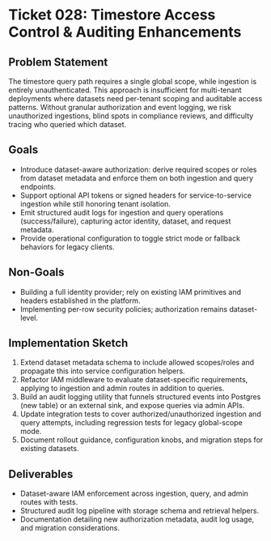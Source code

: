 # Ticket 028: Timestore Access Control & Auditing Enhancements

## Problem Statement
The timestore query path requires a single global scope, while ingestion is entirely unauthenticated. This approach is insufficient for multi-tenant deployments where datasets need per-tenant scoping and auditable access patterns. Without granular authorization and event logging, we risk unauthorized ingestions, blind spots in compliance reviews, and difficulty tracing who queried which dataset.

## Goals
- Introduce dataset-aware authorization: derive required scopes or roles from dataset metadata and enforce them on both ingestion and query endpoints.
- Support optional API tokens or signed headers for service-to-service ingestion while still honoring tenant isolation.
- Emit structured audit logs for ingestion and query operations (success/failure), capturing actor identity, dataset, and request metadata.
- Provide operational configuration to toggle strict mode or fallback behaviors for legacy clients.

## Non-Goals
- Building a full identity provider; rely on existing IAM primitives and headers established in the platform.
- Implementing per-row security policies; authorization remains dataset-level.

## Implementation Sketch
1. Extend dataset metadata schema to include allowed scopes/roles and propagate this into service configuration helpers.
2. Refactor IAM middleware to evaluate dataset-specific requirements, applying to ingestion and admin routes in addition to queries.
3. Build an audit logging utility that funnels structured events into Postgres (new table) or an external sink, and expose queries via admin APIs.
4. Update integration tests to cover authorized/unauthorized ingestion and query attempts, including regression tests for legacy global-scope mode.
5. Document rollout guidance, configuration knobs, and migration steps for existing datasets.

## Deliverables
- Dataset-aware IAM enforcement across ingestion, query, and admin routes with tests.
- Structured audit log pipeline with storage schema and retrieval helpers.
- Documentation detailing new authorization metadata, audit log usage, and migration considerations.

